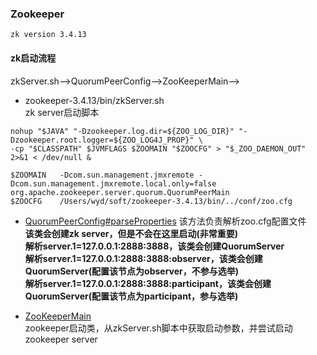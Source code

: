 ### Zookeeper
    zk version 3.4.13

#### zk启动流程
zkServer.sh-->QuorumPeerConfig-->ZooKeeperMain-->

- zookeeper-3.4.13/bin/zkServer.sh  
zk server启动脚本
```
nohup "$JAVA" "-Dzookeeper.log.dir=${ZOO_LOG_DIR}" "-Dzookeeper.root.logger=${ZOO_LOG4J_PROP}" \
-cp "$CLASSPATH" $JVMFLAGS $ZOOMAIN "$ZOOCFG" > "$_ZOO_DAEMON_OUT" 2>&1 < /dev/null &

$ZOOMAIN   -Dcom.sun.management.jmxremote -Dcom.sun.management.jmxremote.local.only=false org.apache.zookeeper.server.quorum.QuorumPeerMain
$ZOOCFG    /Users/wyd/soft/zookeeper-3.4.13/bin/../conf/zoo.cfg
```
- [QuorumPeerConfig#parseProperties](http://people.apache.org/~larsgeorge/zookeeper-1075002/build/docs/dev-api/org/apache/zookeeper/server/quorum/QuorumPeerConfig.html#parseProperties(java.util.Properties))  
该方法负责解析zoo.cfg配置文件  
**该类会创建zk server，但是不会在这里启动(非常重要)**  
**解析server.1=127.0.0.1:2888:3888，该类会创建QuorumServer**  
**解析server.1=127.0.0.1:2888:3888:observer，该类会创建QuorumServer(配置该节点为observer，不参与选举)**  
**解析server.1=127.0.0.1:2888:3888:participant，该类会创建QuorumServer(配置该节点为participant，参与选举)**

- [ZooKeeperMain](http://people.apache.org/~larsgeorge/zookeeper-1075002/build/docs/dev-api/org/apache/zookeeper/ZooKeeperMain.html)  
zookeeper启动类，从zkServer.sh脚本中获取启动参数，并尝试启动zookeeper server

